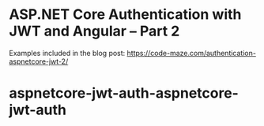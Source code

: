 # ASP.NET Core Authentication with JWT and Angular – Part 2 

Examples included in the blog post: https://code-maze.com/authentication-aspnetcore-jwt-2/
# aspnetcore-jwt-auth-aspnetcore-jwt-auth
